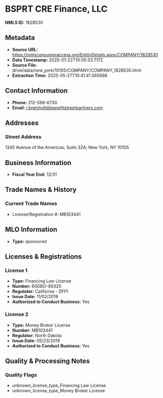 # BSPRT CRE Finance, LLC

**NMLS ID:** 1828530

## Metadata
- **Source URL:** https://nmlsconsumeraccess.org/EntityDetails.aspx/COMPANY/1828530
- **Data Timestamp:** 2025-01-22T10:55:33.717Z
- **Source File:** drive/data/new_york/10105/COMPANY/COMPANY_1828530.html
- **Extraction Time:** 2025-05-27T10:41:41.565698

## Contact Information
- **Phone:** 212-588-6730
- **Email:** j.breinholt@benefitstreetpartners.com

## Addresses
### Street Address
1345 Avenue of the Americas; Suite 32A; New York, NY 10105

## Business Information
- **Fiscal Year End:** 12/31

## Trade Names & History
### Current Trade Names
- License/Registration #: MB103441

## MLO Information
- **Type:** sponsored

## Licenses & Registrations

### License 1
- **Type:** Financing Law License
- **Number:** 60DBO-89320
- **Regulator:** California - DFPI
- **Issue Date:** 11/02/2018
- **Authorized to Conduct Business:** Yes

### License 2
- **Type:** Money Broker License
- **Number:** MB103441
- **Regulator:** North Dakota
- **Issue Date:** 05/23/2019
- **Authorized to Conduct Business:** Yes

## Quality & Processing Notes
### Quality Flags
- unknown_license_type_Financing Law License
- unknown_license_type_Money Broker License
